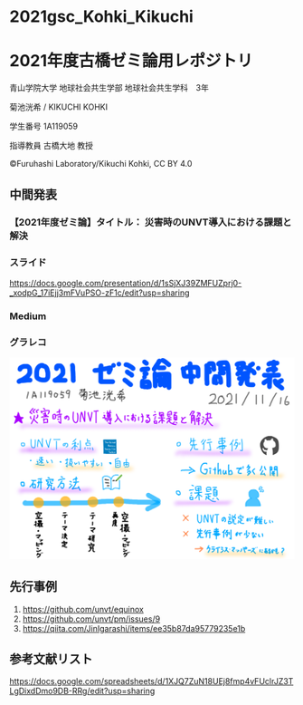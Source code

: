 # 2021gsc_Kohki_Kikuchi
# 2021年度古橋ゼミ論用レポジトリ
青山学院大学 地球社会共生学部 地球社会共生学科　3年

菊池洸希 / KIKUCHI KOHKI

学生番号 1A119059

指導教員 古橋大地 教授

©︎Furuhashi Laboratory/Kikuchi Kohki, CC BY 4.0

## 中間発表
### 【2021年度ゼミ論】タイトル： 災害時のUNVT導入における課題と解決
### スライド
https://docs.google.com/presentation/d/1sSjXJ39ZMFUZprj0-_xodpG_17iEjj3mFVuPSO-zF1c/edit?usp=sharing
### Medium

### グラレコ
![gr2021_kk01](https://github.com/furuhashilab/2021gsc_Kohki_Kikuchi/blob/9eeb5266e696b65b1a71588fa27671d70b52a0c0/%E7%84%A1%E9%A1%8C10_20211116004048.png)

## 先行事例
1. https://github.com/unvt/equinox
2. https://github.com/unvt/pm/issues/9
3. https://qiita.com/JinIgarashi/items/ee35b87da95779235e1b

## 参考文献リスト
https://docs.google.com/spreadsheets/d/1XJQ7ZuN18UEj8fmp4vFUclrJZ3TLgDixdDmo9DB-RRg/edit?usp=sharing
